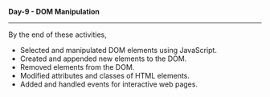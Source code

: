 <strong>Day-9 - DOM Manipulation </strong>
<hr>
By the end of these activities,

- Selected and manipulated DOM elements using JavaScript.
- Created and appended new elements to the DOM.
- Removed elements from the DOM.
- Modified attributes and classes of HTML elements.
- Added and handled events for interactive web pages.